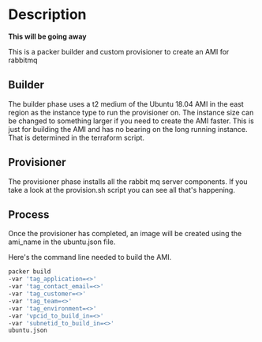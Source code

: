 # Description

**This will be going away**

This is a packer builder and custom provisioner to create an AMI for rabbitmq

## Builder

The builder phase uses a t2 medium of the Ubuntu 18.04 AMI in the east region as the instance type to run the provisioner on.  The instance size can be changed to something larger if you need to create the AMI faster.  This is just for building the AMI and has no bearing on the long running instance.  That is determined in the terraform script.

## Provisioner

The provisioner phase installs all the rabbit mq server components.  If you take a look at the provision.sh script you can see all that's happening.

## Process

Once the provisioner has completed, an image will be created using the ami_name in the ubuntu.json file.

Here's the command line needed to build the AMI.

```bash
packer build
-var 'tag_application=<>'
-var 'tag_contact_email=<>'
-var 'tag_customer=<>'
-var 'tag_team=<>'
-var 'tag_environment=<>'
-var 'vpcid_to_build_in=<>'
-var 'subnetid_to_build_in=<>'
ubuntu.json
```
